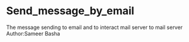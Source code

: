 # Send_message_by_email
The message sending to email and  to interact mail server to mail server 
Author:Sameer Basha

